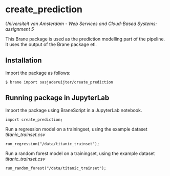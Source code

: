 # create_prediction
_Universiteit van Amsterdam - Web Services and Cloud-Based Systems: assignment 5_

This Brane package is used as the prediction modelling part of the pipeline.
It uses the output of the Brane package etl.

## Installation
Import the package as follows:
```shell
$ brane import sasjaderuijter/create_prediction
```
## Running package in JupyterLab
Import the package using BraneScript in a JupyterLab notebook.
```shell
import create_prediction;
```
Run a regression model on a trainingset, using the example dataset _titanic_trainset.csv_
```shell
run_regression("/data/titanic_trainset");
```

Run a random forest model on a trainingset, using the example dataset _titanic_trainset.csv_
```shell
run_random_forest("/data/titanic_trainset");
```

